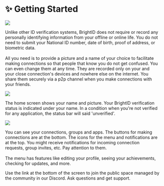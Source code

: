 # ✨ Getting Started

![](<.gitbook/assets/Getting Started\_P1.png>)

Unlike other ID verification systems, BrightID does not require or record any personally identifying information from your offline or online life. You do not need to submit your National ID number, date of birth, proof of address, or biometric data.\
\
All you need is to provide a picture and a name of your choice to facilitate making connections so that people that know you do not get confused. You can even change them at any time. They are recorded only on your and your close connection's devices and nowhere else on the internet. You share them securely via a p2p channel when you make connections with your friends.

![](<.gitbook/assets/Getting Started\_P3 (1).png>)

The home screen shows your name and picture. Your BrightID verification status is indicated under your name. In a condition when you're not verified for any application, the status bar will said 'unverified'.

![](<.gitbook/assets/Getting Started\_P4 (1).png>)

You can see your connections, groups and apps. The buttons for making connections are at the bottom. The icons for the menu and notifications are at the top. You might receive notifications for incoming connection requests, group invites, etc. Pay attention to them.\
\
The menu has features like editing your profile, seeing your achievements, checking for updates, and more.

Use the link at the bottom of the screen to join the public space managed by the community in our Discord. Ask questions and get support.
